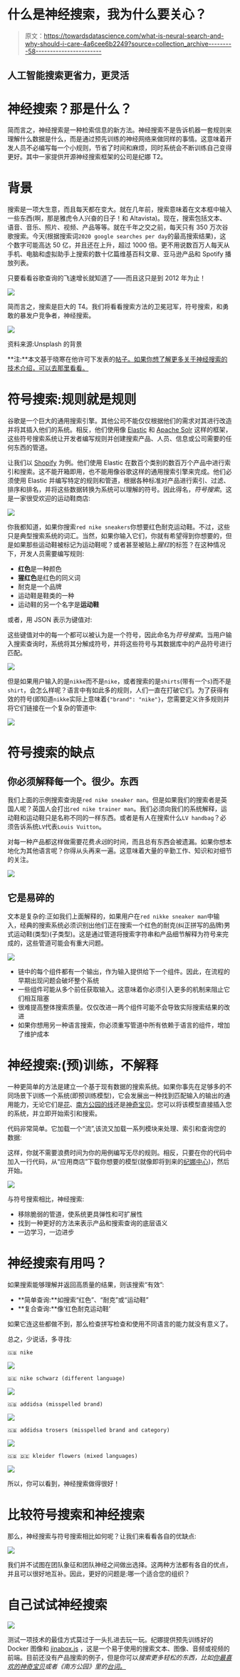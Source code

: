 # 什么是神经搜索，我为什么要关心？

> 原文：<https://towardsdatascience.com/what-is-neural-search-and-why-should-i-care-4a6cee6b2249?source=collection_archive---------58----------------------->

## 人工智能搜索更省力，更灵活

# 神经搜索？那是什么？

简而言之，神经搜索是一种检索信息的新方法。神经搜索不是告诉机器一套规则来理解什么数据是什么，而是通过预先训练的神经网络来做同样的事情。这意味着开发人员不必编写每一个小规则，节省了时间和麻烦，同时系统会不断训练自己变得更好。其中一家提供开源神经搜索框架的公司是纪娜 T2。

# 背景

搜索是一项大生意，而且每天都在变大。就在几年前，搜索意味着在文本框中输入一些东西(啊，那是雅虎令人兴奋的日子！和 Altavista)。现在，搜索包括文本、语音、音乐、照片、视频、产品等等。就在千年之交之前，每天只有 350 万次谷歌搜索。今天(根据搜索词`2020 google searches per day`的最高搜索结果)，这个数字可能高达 50 亿，并且还在上升，超过 1000 倍。更不用说数百万人每天从手机、电脑和虚拟助手上搜索的数十亿篇维基百科文章、亚马逊产品和 Spotify 播放列表。

只要看看谷歌查询的飞速增长就知道了——而且这只是到 2012 年为止！

![](img/819eb328e0686e60a66e87808580990a.png)

简而言之，搜索是巨大的 T4。我们将看看搜索方法的卫冕冠军，符号搜索，和勇敢的暴发户竞争者，神经搜索。

![](img/ee0275fd0bf715ce3d495d6a66e1936a.png)

资料来源:Unsplash 的背景

**注:**本文基于晓寒在他许可下发表的[帖子。如果你想了解更多关于神经搜索的技术介绍，可以去那里看看。](https://hanxiao.io/2018/01/10/Build-Cross-Lingual-End-to-End-Product-Search-using-Tensorflow/)

# 符号搜索:规则就是规则

谷歌是一个巨大的通用搜索引擎。其他公司不能仅仅根据他们的需求对其进行改造并将其插入他们的系统。相反，他们使用像 [Elastic](http://elastic.co/) 和 [Apache Solr](https://lucene.apache.org/solr/) 这样的框架，这些符号搜索系统让开发者编写规则并创建搜索产品、人员、信息或公司需要的任何东西的管道。

让我们以 [Shopify](http://www.shopify.com) 为例。他们使用 Elastic 在数百个类别的数百万个产品中进行索引和搜索。这不能开箱即用，也不能用像谷歌这样的通用搜索引擎来完成。他们必须使用 Elastic 并编写特定的规则和管道，根据各种标准对产品进行索引、过滤、排序和排名，并将这些数据转换为系统可以理解的符号。因此得名，*符号搜索*。这是一家很受欢迎的运动鞋商店:

![](img/6742c633d041ac1e8d29b1ee8ca5652a.png)

你我都知道，如果你搜索`red nike sneakers`你想要红色耐克运动鞋。不过，这些只是典型搜索系统的词汇。当然，如果你输入它们，你就有希望得到你想要的，但是如果那些运动鞋被标记为运动鞋呢？或者甚至被贴上*猩红*的标签？在这种情况下，开发人员需要编写规则:

*   **红色**是一种颜色
*   **猩红色**是红色的同义词
*   耐克是一个品牌
*   运动鞋是鞋类的一种
*   运动鞋的另一个名字是**运动鞋**

或者，用 JSON 表示为键值对:

这些键值对中的每一个都可以被认为是一个符号，因此命名为*符号搜索*。当用户输入搜索查询时，系统将其分解成符号，并将这些符号与其数据库中的产品符号进行匹配。

![](img/c0c4ddcac9901ea835061a548f4380b5.png)

但是如果用户输入的是`nikke`而不是`nike`，或者搜索的是`shirts`(带有一个`s`)而不是`shirt`，会怎么样呢？语言中有如此多的规则，人们一直在打破它们。为了获得有效的符号(即知道`nikke`实际上意味着`{"brand": "nike"}`，您需要定义许多规则并将它们链接在一个复杂的管道中:

![](img/340e83d615a4b1efbed72b1f08aa4597.png)

# 符号搜索的缺点

## 你必须解释每一个。很少。东西

我们上面的示例搜索查询是`red nike sneaker man`。但是如果我们的搜索者是英国人呢？英国人会打出`red nike trainer man`。我们必须向我们的系统解释，运动鞋和运动鞋只是名称不同的一样东西。或者是有人在搜索什么`LV handbag`？必须告诉系统`LV`代表`Louis Vuitton`。

对每一种产品都这样做需要花费*永远*的时间，而且总有东西会被遗漏。如果你想本地化为其他语言呢？你得从头再来一遍。这意味着大量的辛勤工作、知识和对细节的关注。

![](img/b8fea0121410192a477fcc31cd9f541b.png)

## 它是易碎的

文本是复杂的:正如我们上面解释的，如果用户在`red nikke sneaker man`中输入，经典的搜索系统必须识别出他们正在搜索一个红色的耐克(纠正拼写的品牌)男式运动鞋(类型)(子类型)。这是通过管道将搜索字符串和产品细节解释为符号来完成的，这些管道可能会有重大问题。

![](img/e9706e219874aad7f87a3868bd356a83.png)

*   链中的每个组件都有一个输出，作为输入提供给下一个组件。因此，在流程的早期出现问题会破坏整个系统
*   一些组件可能从多个前任获取输入。这意味着你必须引入更多的机制来阻止它们相互阻塞
*   很难提高整体搜索质量。仅仅改进一两个组件可能不会导致实际搜索结果的改进
*   如果你想用另一种语言搜索，你必须重写管道中所有依赖于语言的组件，增加了维护成本

# 神经搜索:(预)训练，不解释

一种更简单的方法是建立一个基于现有数据的搜索系统。如果你事先在足够多的不同场景下训练一个系统(即预训练模型)，它会发展出一种找到匹配输入的输出的通用能力，无论它们是[花](https://github.com/jina-ai/examples/tree/master/flower-search)、[南方公园的线](https://github.com/jina-ai/examples/tree/master/southpark-search)还是[神奇宝贝](https://github.com/jina-ai/examples/tree/master/pokedex-with-bit)。您可以将该模型直接插入您的系统，并立即开始索引和搜索。

代码非常简单。它加载一个“流”,该流又加载一系列模块来处理、索引和查询您的数据:

这样，你就不需要浪费时间为你的用例编写无尽的规则。相反，只要在你的代码中加入一行代码，从“应用商店”下载你想要的模型(就像即将到来的[纪娜中心](https://github.com/jina-ai/jina-hub/))，然后开始。

![](img/8a876336f52ef04e294cb7422954d793.png)

与符号搜索相比，神经搜索:

*   移除脆弱的管道，使系统更具弹性和可扩展性
*   找到一种更好的方法来表示产品和搜索查询的底层语义
*   一边学习，一边进步

# 神经搜索有用吗？

如果搜索能够理解并返回高质量的结果，则该搜索“有效”:

*   **简单查询:**如搜索“红色”、“耐克”或“运动鞋”
*   **复合查询:**像‘红色耐克运动鞋’

如果它连这些都做不到，那么检查拼写检查和使用不同语言的能力就没有意义了。

总之，少说话，多寻找:

```
🇬🇧 nike
```

![](img/8e66a17b16073e27ef1499f547359d54.png)

```
🇩🇪 nike schwarz (different language)
```

![](img/6fb54f0056561d57fa8c2bcaf76291c5.png)

```
🇬🇧 addidsa (misspelled brand)
```

![](img/51cfaca8ae0215bd67507c90812968e2.png)

```
🇬🇧 addidsa trosers (misspelled brand and category)
```

![](img/cc956c25b0d548206349c47917ff0970.png)

```
🇬🇧 🇩🇪 kleider flowers (mixed languages)
```

![](img/6eb618a40884cac093273bf525f1564d.png)

所以，你可以看到，神经搜索做得很好！

# 比较符号搜索和神经搜索

那么，神经搜索与符号搜索相比如何呢？让我们来看看各自的优缺点:

![](img/9a5fac234af5e11b21b6ef29d5b2372b.png)

我们并不试图在团队象征和团队神经之间做出选择。这两种方法都有各自的优点，并且可以很好地互补。因此，更好的问题是:哪一个适合您的组织？

# 自己试试神经搜索

![](img/06bad7bc548d747ebe5896a13987866e.png)

测试一项技术的最佳方式莫过于一头扎进去玩一玩。纪娜提供预先训练好的 Docker 图像和 [jinabox.js](https://github.com/jina-ai/jinabox.js/) ，这是一个易于使用的搜索文本、图像、音频或视频的前端。目前还没有产品搜索的例子，但是你可以*搜索更多轻松的东西，比如[你最喜欢的神奇宝贝](https://github.com/jina-ai/examples/tree/master/pokedex-with-bit)或者《南方公园》里的[台词。](https://github.com/jina-ai/examples/tree/master/southpark-search)*